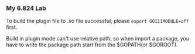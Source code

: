 ### My 6.824 Lab

To build the plugin file to .so file successful, please `export GO111MODULE=off` first. 

Build in plugin mode can't use relative path, so when import a package, you have to write
the package path start from the $GOPATH(or $GOROOT).
